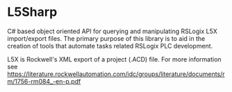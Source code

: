 # L5Sharp
C# based object oriented API for querying and manipulating RSLogix L5X import/export files. The primary purpose of this library is to aid in the creation of tools that automate tasks related RSLogix PLC development.  

L5X is Rockwell's XML export of a project (.ACD) file. 
For more information see https://literature.rockwellautomation.com/idc/groups/literature/documents/rm/1756-rm084_-en-p.pdf
